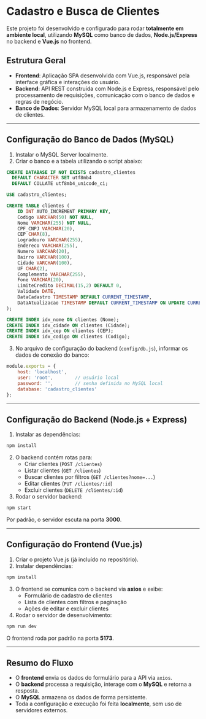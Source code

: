 
# Cadastro e Busca de Clientes

Este projeto foi desenvolvido e configurado para rodar **totalmente em ambiente local**, utilizando **MySQL** como banco de dados, **Node.js/Express** no backend e **Vue.js** no frontend.

## Estrutura Geral
- **Frontend**: Aplicação SPA desenvolvida com Vue.js, responsável pela interface gráfica e interações do usuário.
- **Backend**: API REST construída com Node.js e Express, responsável pelo processamento de requisições, comunicação com o banco de dados e regras de negócio.
- **Banco de Dados**: Servidor MySQL local para armazenamento de dados de clientes.

---

## Configuração do Banco de Dados (MySQL)

1. Instalar o MySQL Server localmente.
2. Criar o banco e a tabela utilizando o script abaixo:

```sql
CREATE DATABASE IF NOT EXISTS cadastro_clientes
  DEFAULT CHARACTER SET utf8mb4
  DEFAULT COLLATE utf8mb4_unicode_ci;

USE cadastro_clientes;

CREATE TABLE clientes (
    ID INT AUTO_INCREMENT PRIMARY KEY,
    Codigo VARCHAR(50) NOT NULL,
    Nome VARCHAR(255) NOT NULL,
    CPF_CNPJ VARCHAR(20),
    CEP CHAR(8),
    Logradouro VARCHAR(255),
    Endereco VARCHAR(255),
    Numero VARCHAR(20),
    Bairro VARCHAR(100),
    Cidade VARCHAR(100),
    UF CHAR(2),
    Complemento VARCHAR(255),
    Fone VARCHAR(20),
    LimiteCredito DECIMAL(15,2) DEFAULT 0,
    Validade DATE,
    DataCadastro TIMESTAMP DEFAULT CURRENT_TIMESTAMP,
    DataAtualizacao TIMESTAMP DEFAULT CURRENT_TIMESTAMP ON UPDATE CURRENT_TIMESTAMP
);

CREATE INDEX idx_nome ON clientes (Nome);
CREATE INDEX idx_cidade ON clientes (Cidade);
CREATE INDEX idx_cep ON clientes (CEP);
CREATE INDEX idx_codigo ON clientes (Codigo);
```

3. No arquivo de configuração do backend (`config/db.js`), informar os dados de conexão do banco:

```javascript
module.exports = {
    host: 'localhost',
    user: 'root',        // usuário local
    password: '',        // senha definida no MySQL local
    database: 'cadastro_clientes'
};
```

---

## Configuração do Backend (Node.js + Express)

1. Instalar as dependências:
```bash
npm install
```
2. O backend contém rotas para:
   - Criar clientes (`POST /clientes`)
   - Listar clientes (`GET /clientes`)
   - Buscar clientes por filtros (`GET /clientes?nome=...`)
   - Editar clientes (`PUT /clientes/:id`)
   - Excluir clientes (`DELETE /clientes/:id`)
3. Rodar o servidor backend:
```bash
npm start
```
   Por padrão, o servidor escuta na porta **3000**.

---

## Configuração do Frontend (Vue.js)

1. Criar o projeto Vue.js (já incluído no repositório).
2. Instalar dependências:
```bash
npm install
```
3. O frontend se comunica com o backend via **axios** e exibe:
   - Formulário de cadastro de clientes
   - Lista de clientes com filtros e paginação
   - Ações de editar e excluir clientes
4. Rodar o servidor de desenvolvimento:
```bash
npm run dev
```
   O frontend roda por padrão na porta **5173**.

---

## Resumo do Fluxo

- O **frontend** envia os dados do formulário para a API via `axios`.
- O **backend** processa a requisição, interage com o **MySQL** e retorna a resposta.
- O **MySQL** armazena os dados de forma persistente.
- Toda a configuração e execução foi feita **localmente**, sem uso de servidores externos.
